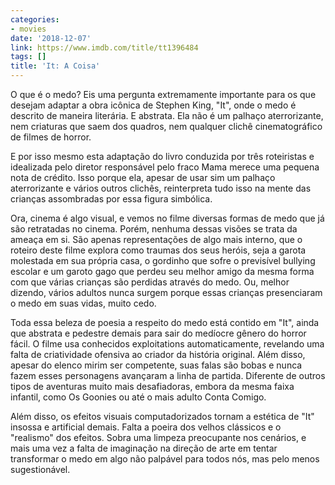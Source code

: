 ```yaml
---
categories:
- movies
date: '2018-12-07'
link: https://www.imdb.com/title/tt1396484
tags: []
title: 'It: A Coisa'
---
```


O que é o medo? Eis uma pergunta extremamente importante para os que desejam adaptar a obra icônica de Stephen King, "It", onde o medo é descrito de maneira literária. E abstrata. Ela não é um palhaço aterrorizante, nem criaturas que saem dos quadros, nem qualquer clichê cinematográfico de filmes de horror.

E por isso mesmo esta adaptação do livro conduzida por três roteiristas e idealizada pelo diretor responsável pelo fraco Mama merece uma pequena nota de crédito. Isso porque ela, apesar de usar sim um palhaço aterrorizante e vários outros clichês, reinterpreta tudo isso na mente das crianças assombradas por essa figura simbólica.

Ora, cinema é algo visual, e vemos no filme diversas formas de medo que já são retratadas no cinema. Porém, nenhuma dessas visões se trata da ameaça em si. São apenas representações de algo mais interno, que o roteiro deste filme explora como traumas dos seus heróis, seja a garota molestada em sua própria casa, o gordinho que sofre o previsível bullying escolar e um garoto gago que perdeu seu melhor amigo da mesma forma com que várias crianças são perdidas através do medo. Ou, melhor dizendo, vários adultos nunca surgem porque essas crianças presenciaram o medo em suas vidas, muito cedo.

Toda essa beleza de poesia a respeito do medo está contido em "It", ainda que abstrata e pedestre demais para sair do medíocre gênero do horror fácil. O filme usa conhecidos exploitations automaticamente, revelando uma falta de criatividade ofensiva ao criador da história original. Além disso, apesar do elenco mirim ser competente, suas falas são bobas e nunca fazem esses personagens avançaram a linha de partida. Diferente de outros tipos de aventuras muito mais desafiadoras, embora da mesma faixa infantil, como Os Goonies ou até o mais adulto Conta Comigo.

Além disso, os efeitos visuais computadorizados tornam a estética de "It" insossa e artificial demais. Falta a poeira dos velhos clássicos e o "realismo" dos efeitos. Sobra uma limpeza preocupante nos cenários, e mais uma vez a falta de imaginação na direção de arte em tentar transformar o medo em algo não palpável para todos nós, mas pelo menos sugestionável.